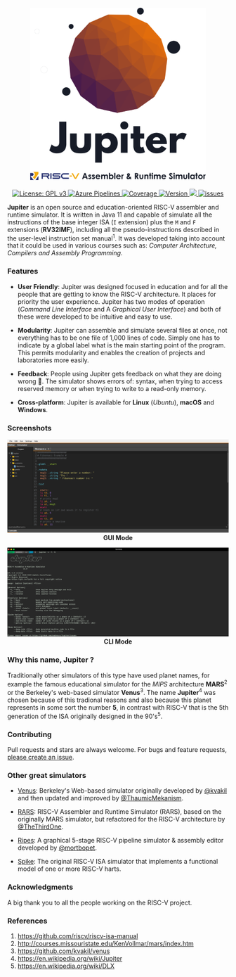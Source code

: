 <p align="center">
  <a href="https://github.com/andrescv/Jupiter/">
    <img src="./docs/assets/images/jupiter.png" alt="Jupiter" width="400">
  </a>
  <br><br>
  <a href="https://github.com/andrescv/Jupiter/blob/master/LICENSE">
    <img src="https://img.shields.io/badge/License-GPL%20v3-blue.svg" alt="License: GPL v3">
  </a>
  <a href="https://dev.azure.com/andrescv/Jupiter">
    <img src="https://dev.azure.com/andrescv/Jupiter/_apis/build/status/andrescv.Jupiter?branchName=master" alt="Azure Pipelines">
  </a>
  <a href="https://dev.azure.com/andrescv/Jupiter">
    <img src="https://img.shields.io/azure-devops/coverage/andrescv/Jupiter/4.svg" alt="Coverage" />
  </a>
  <a href="https://github.com/andrescv/Jupiter/releases">
    <img src="https://img.shields.io/github/release/andrescv/Jupiter/all.svg" alt="Version">
  </a>
  <a href="https://github.com/andrescv/Jupiter/releases">
    <img src="https://img.shields.io/github/downloads/andrescv/Jupiter/total.svg">
  </a>
  <a href="https://github.com/andrescv/Jupiter/issues">
    <img src="https://img.shields.io/github/issues/andrescv/Jupiter.svg" alt="issues" />
  </a>
</p>

**Jupiter** is an open source and education-oriented RISC-V assembler and runtime simulator. It is written in Java 11 and capable of simulate all the instructions of the base integer ISA (`I` extension) plus the `M` and `F` extensions (**RV32IMF**), including all the pseudo-instructions described in the user-level instruction set manual<sup>1</sup>. It was developed taking into account that it could be used in various courses such as: _Computer Architecture, Compilers and Assembly Programming_.

### Features

* **User Friendly**: Jupiter was designed focused in education and for all the people that are getting to know the RISC-V architecture. It places for priority the user experience. Jupiter has two modes of operation (_Command Line Interface_ and A _Graphical User Interface_) and both of these were developed to be intuitive and easy to use.

* **Modularity**: Jupiter can assemble and simulate several files at once, not everything has to be one file of 1,000 lines of code. Simply one has to indicate by a global label what is the main starting point of the program. This permits modularity and enables the creation of projects and laboratories more easily.

* **Feedback**: People using Jupiter gets feedback on what they are doing wrong :100:. The simulator shows errors of: syntax, when trying to access reserved memory or when trying to write to a read-only memory.

* **Cross-platform**: Jupiter is available for **Linux** (_Ubuntu_), **macOS** and **Windows**.

### Screenshots

<p align="center">
  <img src="./docs/assets/images/gui.png" alt="Jupiter GUI mode"/>
  <strong>GUI Mode</strong>
</p>

<p align="center">
  <img src="./docs/assets/images/cli.png" alt="Jupiter CLI mode" />
  <strong>CLI Mode</strong>
</p>

### Why this name, Jupiter ?

Traditionally other simulators of this type have used planet names, for example the famous educational simulator for the _MIPS_ architecture **MARS**<sup>2</sup> or the Berkeley's web-based simulator **Venus**<sup>3</sup>. The name **Jupiter**<sup>4</sup> was chosen because of this tradional reasons and also because this planet represents in some sort the number **5**, in contrast with RISC-V that is the 5th generation of the ISA originally designed in the 90's<sup>5</sup>.

### Contributing

Pull requests and stars are always welcome. For bugs and feature requests, [please create an issue](https://github.com/andrescv/Jupiter/issues/new).

### Other great simulators

* [Venus](https://github.com/ThaumicMekanism/venusbackend): Berkeley's Web-based simulator originally developed by [@kvakil](https://github.com/kvakil) and then updated and improved by [@ThaumicMekanism](https://github.com/ThaumicMekanism).

* [RARS](https://github.com/TheThirdOne/rars): RISC-V Assembler and Runtime Simulator (RARS), based on the originally MARS simulator, but refactored for the RISC-V architecture by [@TheThirdOne](https://github.com/TheThirdOne).

* [Ripes](https://github.com/mortbopet/Ripes): A graphical 5-stage RISC-V pipeline simulator & assembly editor developed by [@mortbopet](https://github.com/mortbopet).

* [Spike](https://github.com/riscv/riscv-isa-sim): The original RISC-V ISA simulator that implements a functional model of one or more RISC-V harts.

### Acknowledgments

A big thank you to all the people working on the RISC-V project.

### References

1. https://github.com/riscv/riscv-isa-manual
2. http://courses.missouristate.edu/KenVollmar/mars/index.htm
3. https://github.com/kvakil/venus
4. https://en.wikipedia.org/wiki/Jupiter
5. https://en.wikipedia.org/wiki/DLX
